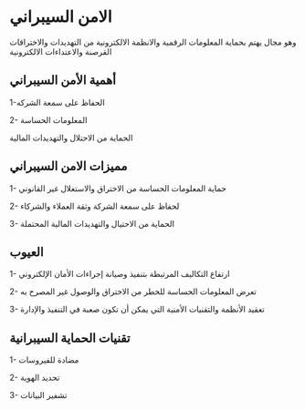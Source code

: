 
<body>
  <h1>الامن السيبراني
</h1>
  <p>وهو مجال يهتم بحماية المعلومات الرقمية والانظمة الالكترونية من التهديدات  والاختراقات القرصنة والاعتداءات  الالكترونية 
</p>
  
  <h2>أهمية الأمن السيبراني 
</h2>
  <p>1-الحفاظ على سمعة الشركه</p>
  <p>2- المعلومات الحساسة
</p>
  <p>الحماية من الاحتلال 
    والتهديدات المالية
    </p>
  
  <h2>مميزات الامن السيبراني
</h2>
  <p>1-  حماية المعلومات الحساسة من الاختراق والاستغلال غير القانوني

<p>    2- لحفاظ على سمعة الشركة وثقة العملاء والشركاء
</p>
    <p>    3- الحماية من الاحتيال والتهديدات المالية المحتملة
    </p>
</p>
  
  <h2>العيوب</h2>
  <p>   1-  ارتفاع التكاليف المرتبطة بتنفيذ وصيانة
              إجراءات الأمان الإلكتروني</p>
              <p>2- تعرض المعلومات الحساسة للخطر من
                الاختراق والوصول غير المصرح به
               </p>
              <p>3- تعقيد الأنظمة والتقنيات الأمنية التي يمكن
                أن تكون صعبة في التنفيذ والإدارة   </p>
  

  <h2>تقنيات الحماية السيبرانية
</h2>
  <p>1- مضادة للفيروسات
</p>
  <p>2- تحديد الهوية
</p>
  <p>3- تشفير البيانات 
</p>
  
</body>
